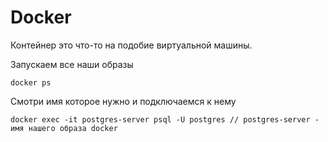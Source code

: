 # Docker
Контейнер это что-то на подобие виртуальной машины.

Запускаем все наши образы
```
docker ps
```

Смотри имя которое нужно и подключаемся к нему

```
docker exec -it postgres-server psql -U postgres // postgres-server - имя нашего образа docker
```




